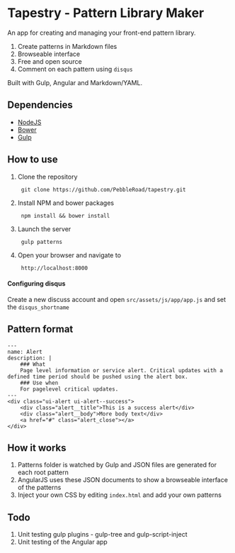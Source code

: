 # Tapestry - Pattern Library Maker

An app for creating and managing your front-end pattern library.

1. Create patterns in Markdown files
2. Browseable interface
3. Free and open source
4. Comment on each pattern using `disqus`

Built with Gulp, Angular and Markdown/YAML.

## Dependencies

* [NodeJS](http://nodejs.org/)
* [Bower](http://bower.io/)
* [Gulp](http://gulpjs.com/)

## How to use

1. Clone the repository

        git clone https://github.com/PebbleRoad/tapestry.git

2. Install NPM and bower packages
    
        npm install && bower install

3. Launch the server

        gulp patterns
        
4. Open your browser and navigate to
        
        http://localhost:8000

#### Configuring disqus

Create a new discuss account and open `src/assets/js/app/app.js` and set the `disqus_shortname`

## Pattern format

    ---
    name: Alert
    description: |
        ### What
        Page­ level information or service alert. Critical updates with a defined time period should be pushed using the alert box.
        ### Use when
        For page­level critical updates.
    ---
    <div class="ui-alert ui-alert--success">
        <div class="alert__title">This is a success alert</div>
        <div class="alert__body">More body text</div>
        <a href="#" class="alert_close"></a>
    </div>

## How it works

1. Patterns folder is watched by Gulp and JSON files are generated for each root pattern
2. AngularJS uses these JSON documents to show a browseable interface of the patterns
3. Inject your own CSS by editing `index.html` and add your own patterns

## Todo

1. Unit testing gulp plugins - gulp-tree and gulp-script-inject
2. Unit testing of the Angular app
